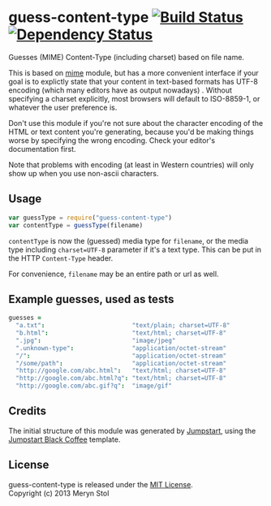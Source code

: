 # guess-content-type [![Build Status](https://travis-ci.org/meryn/guess-content-type.png?branch=master)](https://travis-ci.org/meryn/guess-content-type) [![Dependency Status](https://david-dm.org/meryn/guess-content-type.png)](https://david-dm.org/meryn/guess-content-type)

Guesses (MIME) Content-Type (including charset) based on file name.

This is based on [mime](https://github.com/broofa/node-mime) module, but has a more convenient interface if your goal is to explictly state that your content in text-based formats has UTF-8 encoding (which many editors have as output nowadays) . Without specifying a charset explicitly, most browsers will default to ISO-8859-1, or whatever the user preference is.

Don't use this module if you're not sure about the character encoding of the HTML or text content you're generating, because you'd be making things worse by specifying the wrong encoding. Check your editor's documentation first.

Note that problems with encoding (at least in Western countries) will only show up when you use non-ascii characters.

## Usage

```javascript
var guessType = require("guess-content-type")
var contentType = guessType(filename)
```

`contentType` is now the (guessed) media type for `filename`, or the media type including `charset=UTF-8` parameter if it's a text type. This can be put in the HTTP `Content-Type` header.

For convenience, `filename` may be an entire path or url as well.

## Example guesses, used as tests

```coffee
guesses =
  "a.txt":                        "text/plain; charset=UTF-8"
  "b.html":                       "text/html; charset=UTF-8"
  ".jpg":                         "image/jpeg"
  ".unknown-type":                "application/octet-stream"
  "/":                            "application/octet-stream"
  "/some/path":                   "application/octet-stream"
  "http://google.com/abc.html":   "text/html; charset=UTF-8"
  "http://google.com/abc.html?q": "text/html; charset=UTF-8"
  "http://google.com/abc.gif?q":  "image/gif"
```


## Credits

The initial structure of this module was generated by [Jumpstart](https://github.com/meryn/jumpstart), using the [Jumpstart Black Coffee](https://github.com/meryn/jumpstart-black-coffee) template.

## License

guess-content-type is released under the [MIT License](http://opensource.org/licenses/MIT).  
Copyright (c) 2013 Meryn Stol  